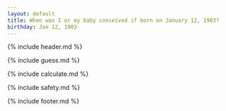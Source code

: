 ```yaml
---
layout: default
title: When was I or my baby conceived if born on January 12, 1903?
birthday: Jan 12, 1903
---
```


{% include header.md %}

{% include guess.md %}

{% include calculate.md %}

{% include safety.md %}

{% include footer.md %}



